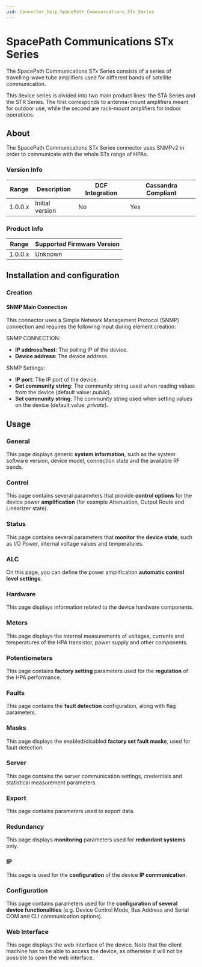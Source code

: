 ```yaml
---
uid: Connector_help_SpacePath_Communications_STx_Series
---
```


# SpacePath Communications STx Series

The SpacePath Communications STx Series consists of a series of travelling-wave tube amplifiers used for different bands of satellite communication.

This device series is divided into two main product lines: the STA Series and the STR Series. The first corresponds to antenna-mount amplifiers meant for outdoor use, while the second are rack-mount amplifiers for indoor operations.

## About

The SpacePath Communications STx Series connector uses SNMPv2 in order to communicate with the whole STx range of HPAs.

### Version Info

| **Range** | **Description** | **DCF Integration** | **Cassandra Compliant** |
|------------------|-----------------|---------------------|-------------------------|
| 1.0.0.x          | Initial version | No                  | Yes                     |

### Product Info

| Range | Supported Firmware Version |
|------------------|-----------------------------|
| 1.0.0.x          | Unknown                     |

## Installation and configuration

### Creation

#### SNMP Main Connection

This connector uses a Simple Network Management Protocol (SNMP) connection and requires the following input during element creation:

SNMP CONNECTION:

- **IP address/host**: The polling IP of the device.
- **Device address**: The device address.

SNMP Settings:

- **IP port**: The IP port of the device.
- **Get community string**: The community string used when reading values from the device (default value: *public*).
- **Set community string**: The community string used when setting values on the device (default value: *private*).

## Usage

### General

This page displays generic **system information**, such as the system software version, device model, connection state and the available RF bands.

### Control

This page contains several parameters that provide **control options** for the device power **amplification** (for example Attenuation, Output Route and Linearizer state).

### Status

This page contains several parameters that **monitor** the **device state**, such as I/O Power, internal voltage values and temperatures.

### ALC

On this page, you can define the power amplification **automatic control level settings**.

### Hardware

This page displays information related to the device hardware components.

### Meters

This page displays the internal measurements of voltages, currents and temperatures of the HPA transistor, power supply and other components.

### Potentiometers

This page contains **factory setting** parameters used for the **regulation** of the HPA performance.

### Faults

This page contains the **fault detection** configuration, along with flag parameters.

### Masks

This page displays the enabled/disabled **factory set fault masks**, used for fault detection.

### Server

This page contains the server communication settings, credentials and statistical measurement parameters.

### Export

This page contains parameters used to export data.

### Redundancy

This page displays **monitoring** parameters used for **redundant systems** only.

### IP

This page is used for the **configuration** of the device **IP communication**.

### Configuration

This page contains parameters used for the **configuration of several device functionalities** (e.g. Device Control Mode, Bus Address and Serial COM and CLI communication options).

### Web Interface

This page displays the web interface of the device. Note that the client machine has to be able to access the device, as otherwise it will not be possible to open the web interface.
